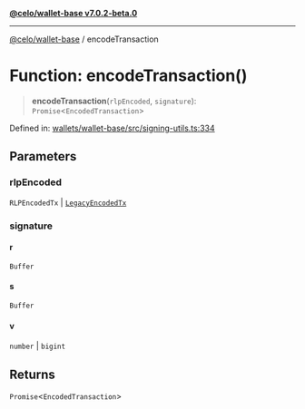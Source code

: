 [**@celo/wallet-base v7.0.2-beta.0**](../README.md)

***

[@celo/wallet-base](../README.md) / encodeTransaction

# Function: encodeTransaction()

> **encodeTransaction**(`rlpEncoded`, `signature`): `Promise`\<`EncodedTransaction`\>

Defined in: [wallets/wallet-base/src/signing-utils.ts:334](https://github.com/celo-org/developer-tooling/blob/master/packages/sdk/wallets/wallet-base/src/signing-utils.ts#L334)

## Parameters

### rlpEncoded

`RLPEncodedTx` | [`LegacyEncodedTx`](../interfaces/LegacyEncodedTx.md)

### signature

#### r

`Buffer`

#### s

`Buffer`

#### v

`number` \| `bigint`

## Returns

`Promise`\<`EncodedTransaction`\>
